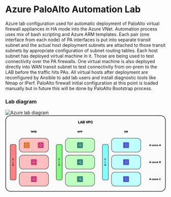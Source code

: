 # Azure PaloAlto Automation Lab

Azure lab configuration used for automatic deployment of PaloAlto virtual firewall appliances in HA mode into the Azure VNet. Automation process uses mix of bash scripting and Azure ARM templates. Each pair (one interface from each node) of PA interfaces is put into separate transit subnet and the actual host deployment subnets are attached to those transit subnets by appropriate configuration of subnet routing tables. Each host subnet has deployed virtual machine in it. Those are being used to test connectivity over the PA firewalls. One virtual machine is also deployed directly into WAN transit subnet to test connectivity from on-prem to the LAB before the traffic hits PAs. All virtual hosts after deployment are reconfigured by Ansible to add lab users and install diagnostic tools like Nmap or IPerf. PaloAlto firewall initial configuration at this point is loaded manually but in future this will be done by PaloAlto Bootstrap process.

### Lab diagram
![Azure lab diagram](https://github.com/ccie18643/Azure-PaloAlto-Automation-Lab/blob/master/pictures/diag01.png)
![Azure lab diagram](https://github.com/ccie18643/AWS-Terraform-Ansible-Automation-Lab/blob/master/pictures/diag01.png)


